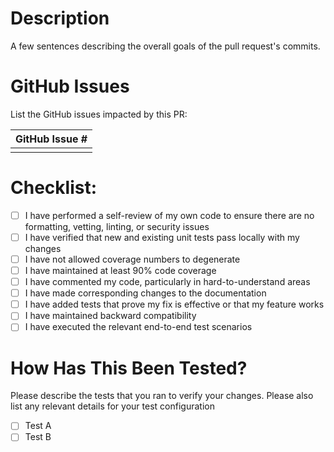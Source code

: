 # Description
A few sentences describing the overall goals of the pull request's commits.

# GitHub Issues
List the GitHub issues impacted by this PR:

| GitHub Issue # |
| -------------- |
| |

# Checklist:

- [ ] I have performed a self-review of my own code to ensure there are no formatting, vetting, linting, or security issues
- [ ] I have verified that new and existing unit tests pass locally with my changes
- [ ] I have not allowed coverage numbers to degenerate
- [ ] I have maintained at least 90% code coverage
- [ ] I have commented my code, particularly in hard-to-understand areas
- [ ] I have made corresponding changes to the documentation
- [ ] I have added tests that prove my fix is effective or that my feature works
- [ ] I have maintained backward compatibility
- [ ] I have executed the relevant end-to-end test scenarios

# How Has This Been Tested?
Please describe the tests that you ran to verify your changes. Please also list any relevant details for your test configuration

- [ ] Test A
- [ ] Test B
